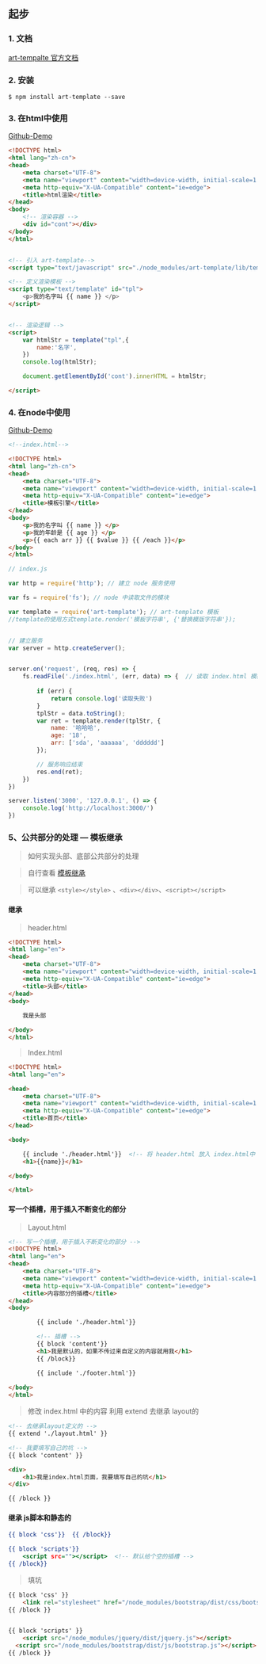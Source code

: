 ## 起步

### 1. 文档

[art-tempalte 官方文档](http://aui.github.io/art-template/zh-cn/docs/)

### 2. 安装

```shell
$ npm install art-template --save
```

### 3. 在html中使用

[Github-Demo](https://github.com/huang4683337/nodeJs/tree/master/ejs/template_html)

```html
<!DOCTYPE html>
<html lang="zh-cn">
<head>
    <meta charset="UTF-8">
    <meta name="viewport" content="width=device-width, initial-scale=1.0">
    <meta http-equiv="X-UA-Compatible" content="ie=edge">
    <title>html渲染</title>
</head>
<body>
  	<!-- 渲染容器 -->
    <div id="cont"></div>
</body>
</html>


<!-- 引入 art-template-->
<script type="text/javascript" src="./node_modules/art-template/lib/template-web.js"></script>

<!-- 定义渲染模板 -->
<script type="text/template" id="tpl">
    <p>我的名字叫 {{ name }} </p>
</script>


<!-- 渲染逻辑 -->
<script>
    var htmlStr = template("tpl",{
        name:'名字',
    })
    console.log(htmlStr);

    document.getElementById('cont').innerHTML = htmlStr;

</script>
```



### 4. 在node中使用

[Github-Demo](https://github.com/huang4683337/nodeJs/tree/master/ejs/template_node)

```html
<!--index.html-->

<!DOCTYPE html>
<html lang="zh-cn">
<head>
    <meta charset="UTF-8">
    <meta name="viewport" content="width=device-width, initial-scale=1.0">
    <meta http-equiv="X-UA-Compatible" content="ie=edge">
    <title>模板引擎</title>
</head>
<body>
    <p>我的名字叫 {{ name }} </p>
    <p>我的年龄是 {{ age }} </p>
    <p>{{ each arr }} {{ $value }} {{ /each }}</p>
</body>
</html>
```

```javascript
// index.js

var http = require('http'); // 建立 node 服务使用

var fs = require('fs'); // node 中读取文件的模块

var template = require('art-template'); // art-template 模板
//template的使用方式template.render('模板字符串', {'替换模版字符串'});


// 建立服务
var server = http.createServer();


server.on('request', (req, res) => {
    fs.readFile('./index.html', (err, data) => {  // 读取 index.html 模板 将数据渲染
        
        if (err) {
            return console.log('读取失败')
        }
        tplStr = data.toString();
        var ret = template.render(tplStr, {
            name: '哈哈哈',
            age: '18',
            arr: ['sda', 'aaaaaa', 'dddddd']
        });

        // 服务响应结束
        res.end(ret);
    })
})

server.listen('3000', '127.0.0.1', () => {
    console.log('http://localhost:3000/')
})

```



### 5、公共部分的处理 — 模板继承

> 如何实现头部、底部公共部分的处理

> 自行查看 [模板继承](https://aui.github.io/art-template/zh-cn/docs/syntax.html#%E6%A8%A1%E6%9D%BF%E7%BB%A7%E6%89%BF)

> 可以继承 `<style></style>` 、`<div></div>`、`<script></script>`



#### 继承

> header.html

```html
<!DOCTYPE html>
<html lang="en">
<head>
    <meta charset="UTF-8">
    <meta name="viewport" content="width=device-width, initial-scale=1.0">
    <meta http-equiv="X-UA-Compatible" content="ie=edge">
    <title>头部</title>
</head>
<body>
    
    我是头部

</body>
</html>
```



> Index.html

```html
<!DOCTYPE html>
<html lang="en">

<head>
    <meta charset="UTF-8">
    <meta name="viewport" content="width=device-width, initial-scale=1.0">
    <meta http-equiv="X-UA-Compatible" content="ie=edge">
    <title>首页</title>
</head>

<body>

    {{ include './header.html'}}  <!-- 将 header.html 放入 index.html中 -->
    <h1>{{name}}</h1>

</body>

</html>
```



#### 写一个插槽，用于插入不断变化的部分

> Layout.html

```html
<!-- 写一个插槽，用于插入不断变化的部分 -->
<!DOCTYPE html>
<html lang="en">
<head>
    <meta charset="UTF-8">
    <meta name="viewport" content="width=device-width, initial-scale=1.0">
    <meta http-equiv="X-UA-Compatible" content="ie=edge">
    <title>内容部分的插槽</title>
</head>
<body>

        {{ include './header.html'}}

        <!-- 插槽 -->
        {{ block 'content'}}
        <h1>我是默认的，如果不传过来自定义的内容就用我</h1>
        {{ /block}}

        {{ include './footer.html'}}
    
</body>
</html>
```



> 修改 index.html 中的内容 利用 extend 去继承 layout的

```html
<!-- 去继承layout定义的 -->
{{ extend './layout.html' }}

<!-- 我要填写自己的坑 -->
{{ block 'content' }}

<div>
    <h1>我是index.html页面，我要填写自己的坑</h1>
</div>

{{ /block }}
```



#### 继承 js脚本和静态的

```htm
{{ block 'css'}}  {{ /block}}

{{ block 'scripts'}}
	<script src=""></script>  <!-- 默认给个空的插槽 -->
{{ /block}}
```

> 填坑

```html
{{ block 'css' }}
	<link rel="stylesheet" href="/node_modules/bootstrap/dist/css/bootstrap.css">
{{ /block }}


{{ block 'scripts' }}
	<script src="/node_modules/jquery/dist/jquery.js"></script>
  <script src="/node_modules/bootstrap/dist/js/bootstrap.js"></script>
{{ /block }}
```

